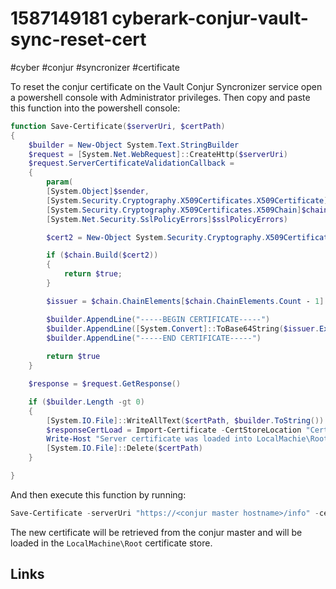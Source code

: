 # 1587149181 cyberark-conjur-vault-sync-reset-cert
#cyber #conjur #syncronizer #certificate

To reset the conjur certificate on the Vault Conjur Syncronizer service open a powershell console with Administrator privileges. Then copy and paste this function into the powershell console:

```powershell
function Save-Certificate($serverUri, $certPath)
{
    $builder = New-Object System.Text.StringBuilder
    $request = [System.Net.WebRequest]::CreateHttp($serverUri)
    $request.ServerCertificateValidationCallback = 
    {
        param(
        [System.Object]$sender,
        [System.Security.Cryptography.X509Certificates.X509Certificate]$certificate,
        [System.Security.Cryptography.X509Certificates.X509Chain]$chain,
        [System.Net.Security.SslPolicyErrors]$sslPolicyErrors)

        $cert2 = New-Object System.Security.Cryptography.X509Certificates.X509Certificate2 -ArgumentList $certificate

        if ($chain.Build($cert2))
        {
            return $true;
        }

        $issuer = $chain.ChainElements[$chain.ChainElements.Count - 1].Certificate

        $builder.AppendLine("-----BEGIN CERTIFICATE-----")
        $builder.AppendLine([System.Convert]::ToBase64String($issuer.Export([System.Security.Cryptography.X509Certificates.X509ContentType]::Cert), [System.Base64FormattingOptions]::InsertLineBreaks))
        $builder.AppendLine("-----END CERTIFICATE-----")
    
        return $true
    }

    $response = $request.GetResponse()

    if ($builder.Length -gt 0)
    {
        [System.IO.File]::WriteAllText($certPath, $builder.ToString())
        $responseCertLoad = Import-Certificate -CertStoreLocation "Cert:\LocalMachine\Root" -FilePath $certPath
        Write-Host "Server certificate was loaded into LocalMachie\Root store, $responseCertLoad"
        [System.IO.File]::Delete($certPath)
    }

}
```

And then execute this function by running:
```powershell
Save-Certificate -serverUri "https://<conjur master hostname>/info" -certPath "C:\Program Files\Cyberark\Syncronizer\conjur.pem"
```

The new certificate will be retrieved from the conjur master and will be loaded in the `LocalMachine\Root` certificate store.

## Links
